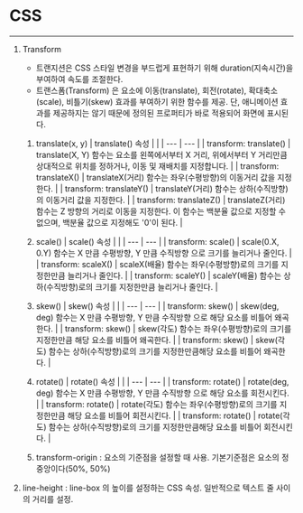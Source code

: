 # CSS
-----
1. Transform
    - 트랜지션은 CSS 스타일 변경을 부드럽게 표현하기 위해 duration(지속시간)을 부여하여 속도를 조절한다.
    - 트랜스폼(Transform) 은 요소에 이동(translate), 회전(rotate), 확대축소(scale), 비틀기(skew) 효과를 부여하기 위한 함수를 제공. 단, 애니메이션 효과를 제공하지는 않기 때문에 정의된 프로퍼티가 바로 적용되어 화면에 표시된다.

    1. translate(x, y)
        | translate() 속성    |  |
        | --- | --- |
        | transform: translate()  | translate(X, Y) 함수는 요소를 왼쪽에서부터 X 거리, 위에서부터 Y 거리만큼 상대적으로 위치를 정하거나, 이동 및 재배치를 지정합니다.  |
        | transform: translateX()    | translateX(거리) 함수는 좌우(수평방향)의 이동거리 값을 지정한다.    |
        | transform: translateY()    | translateY(거리) 함수는 상하(수직방향)의 이동거리 값을 지정한다.    |
        | transform: translateZ()    | translateZ(거리) 함수는 Z 방향의 거리로 이동을 지정한다. 이 함수는 백분율 값으로 지정할 수 없으며, 백분율 값으로 지정해도 '0'이 된다.   |
    
    2. scale() 
        | scale() 속성    |  |
        | --- | --- |
        | transform: scale()    | scale(0.X, 0.Y) 함수는 X 만큼 수평방향, Y 만큼 수직방향 으로 크기를 늘리거나 줄인다.    |
        | transform: scaleX()    | scaleX(배율) 함수는 좌우(수평방향)로의 크기를 지정한만큼 늘리거나 줄인다.    |
        | transform: scaleY()    | scaleY(배율) 함수는 상하(수직방향)로의 크기를 지정한만큼 늘리거나 줄인다.    |
    
    3. skew()
        | skew() 속성    |  |
        | --- | --- |
        | transform: skew()    | skew(deg, deg) 함수는 X 만큼 수평방향, Y 만큼 수직방향 으로 해당 요소를 비틀어 왜곡한다.    |
        | transform: skew()    | skew(각도) 함수는 좌우(수평방향)로의 크기를 지정한만큼 해당 요소를 비틀어 왜곡한다.    |
        | transform: skew()    | skew(각도) 함수는 상하(수직방향)로의 크기를 지정한만큼해당 요소를 비틀어 왜곡한다.    |
   
   4. rotate()
        | rotate() 속성    |  |
        | --- | --- |
        | transform: rotate()    | rotate(deg, deg) 함수는 X 만큼 수평방향, Y 만큼 수직방향 으로 해당 요소를 회전시킨다.    |
        | transform: rotate()    | rotate(각도) 함수는 좌우(수평방향)로의 크기를 지정한만큼 해당 요소를 비틀어 회전시킨다.    |
        | transform: rotate()    | rotate(각도) 함수는 상하(수직방향)로의 크기를 지정한만큼해당 요소를 비틀어 회전시킨다.    |
    
    5. transform-origin : 요소의 기준점을 설정할 때 사용. 기본기준점은 요소의 정중앙이다(50%, 50%)

2. line-height : line-box 의 높이를 설정하는 CSS 속성. 일반적으로 텍스트 줄 사이의 거리를 설정.

